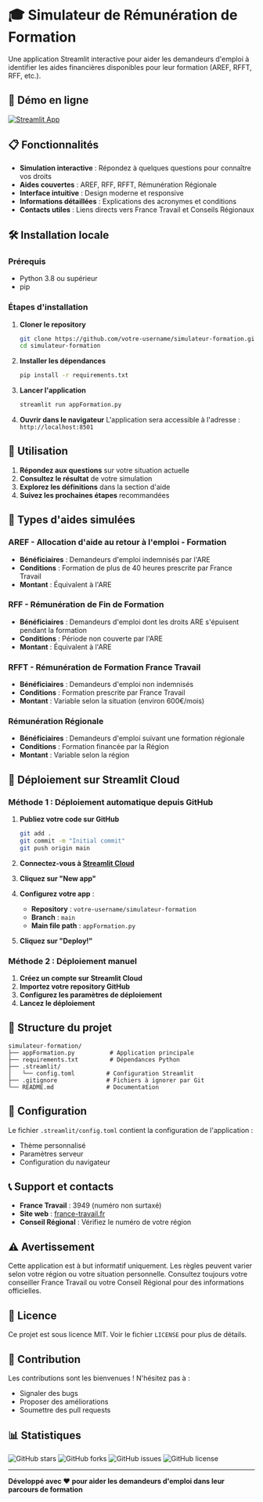 # 🎓 Simulateur de Rémunération de Formation

Une application Streamlit interactive pour aider les demandeurs d'emploi à identifier les aides financières disponibles pour leur formation (AREF, RFFT, RFF, etc.).

## 🚀 Démo en ligne

[![Streamlit App](https://static.streamlit.io/badges/streamlit_badge_black_white.svg)](https://votre-app.streamlit.app)

## 📋 Fonctionnalités

- **Simulation interactive** : Répondez à quelques questions pour connaître vos droits
- **Aides couvertes** : AREF, RFF, RFFT, Rémunération Régionale
- **Interface intuitive** : Design moderne et responsive
- **Informations détaillées** : Explications des acronymes et conditions
- **Contacts utiles** : Liens directs vers France Travail et Conseils Régionaux

## 🛠️ Installation locale

### Prérequis
- Python 3.8 ou supérieur
- pip

### Étapes d'installation

1. **Cloner le repository**
   ```bash
   git clone https://github.com/votre-username/simulateur-formation.git
   cd simulateur-formation
   ```

2. **Installer les dépendances**
   ```bash
   pip install -r requirements.txt
   ```

3. **Lancer l'application**
   ```bash
   streamlit run appFormation.py
   ```

4. **Ouvrir dans le navigateur**
   L'application sera accessible à l'adresse : `http://localhost:8501`

## 📱 Utilisation

1. **Répondez aux questions** sur votre situation actuelle
2. **Consultez le résultat** de votre simulation
3. **Explorez les définitions** dans la section d'aide
4. **Suivez les prochaines étapes** recommandées

## 🎯 Types d'aides simulées

### AREF - Allocation d'aide au retour à l'emploi - Formation
- **Bénéficiaires** : Demandeurs d'emploi indemnisés par l'ARE
- **Conditions** : Formation de plus de 40 heures prescrite par France Travail
- **Montant** : Équivalent à l'ARE

### RFF - Rémunération de Fin de Formation
- **Bénéficiaires** : Demandeurs d'emploi dont les droits ARE s'épuisent pendant la formation
- **Conditions** : Période non couverte par l'ARE
- **Montant** : Équivalent à l'ARE

### RFFT - Rémunération de Formation France Travail
- **Bénéficiaires** : Demandeurs d'emploi non indemnisés
- **Conditions** : Formation prescrite par France Travail
- **Montant** : Variable selon la situation (environ 600€/mois)

### Rémunération Régionale
- **Bénéficiaires** : Demandeurs d'emploi suivant une formation régionale
- **Conditions** : Formation financée par la Région
- **Montant** : Variable selon la région

## 🚀 Déploiement sur Streamlit Cloud

### Méthode 1 : Déploiement automatique depuis GitHub

1. **Publiez votre code sur GitHub**
   ```bash
   git add .
   git commit -m "Initial commit"
   git push origin main
   ```

2. **Connectez-vous à [Streamlit Cloud](https://share.streamlit.io/)**

3. **Cliquez sur "New app"**

4. **Configurez votre app** :
   - **Repository** : `votre-username/simulateur-formation`
   - **Branch** : `main`
   - **Main file path** : `appFormation.py`

5. **Cliquez sur "Deploy!"**

### Méthode 2 : Déploiement manuel

1. **Créez un compte sur Streamlit Cloud**
2. **Importez votre repository GitHub**
3. **Configurez les paramètres de déploiement**
4. **Lancez le déploiement**

## 📁 Structure du projet

```
simulateur-formation/
├── appFormation.py          # Application principale
├── requirements.txt         # Dépendances Python
├── .streamlit/
│   └── config.toml         # Configuration Streamlit
├── .gitignore              # Fichiers à ignorer par Git
└── README.md               # Documentation
```

## 🔧 Configuration

Le fichier `.streamlit/config.toml` contient la configuration de l'application :
- Thème personnalisé
- Paramètres serveur
- Configuration du navigateur

## 📞 Support et contacts

- **France Travail** : 3949 (numéro non surtaxé)
- **Site web** : [france-travail.fr](https://www.france-travail.fr)
- **Conseil Régional** : Vérifiez le numéro de votre région

## ⚠️ Avertissement

Cette application est à but informatif uniquement. Les règles peuvent varier selon votre région ou votre situation personnelle. Consultez toujours votre conseiller France Travail ou votre Conseil Régional pour des informations officielles.

## 📄 Licence

Ce projet est sous licence MIT. Voir le fichier `LICENSE` pour plus de détails.

## 🤝 Contribution

Les contributions sont les bienvenues ! N'hésitez pas à :
- Signaler des bugs
- Proposer des améliorations
- Soumettre des pull requests

## 📊 Statistiques

![GitHub stars](https://img.shields.io/github/stars/votre-username/simulateur-formation?style=social)
![GitHub forks](https://img.shields.io/github/forks/votre-username/simulateur-formation?style=social)
![GitHub issues](https://img.shields.io/github/issues/votre-username/simulateur-formation)
![GitHub license](https://img.shields.io/github/license/votre-username/simulateur-formation)

---

**Développé avec ❤️ pour aider les demandeurs d'emploi dans leur parcours de formation**
